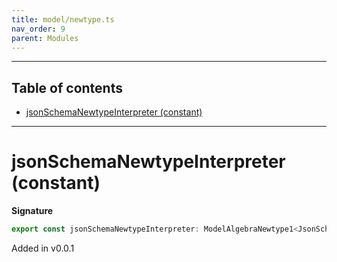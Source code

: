 ```yaml
---
title: model/newtype.ts
nav_order: 9
parent: Modules
---
```


---

<h2 class="text-delta">Table of contents</h2>

- [jsonSchemaNewtypeInterpreter (constant)](#jsonschemanewtypeinterpreter-constant)

---

# jsonSchemaNewtypeInterpreter (constant)

**Signature**

```ts
export const jsonSchemaNewtypeInterpreter: ModelAlgebraNewtype1<JsonSchemaURI> = ...
```

Added in v0.0.1
